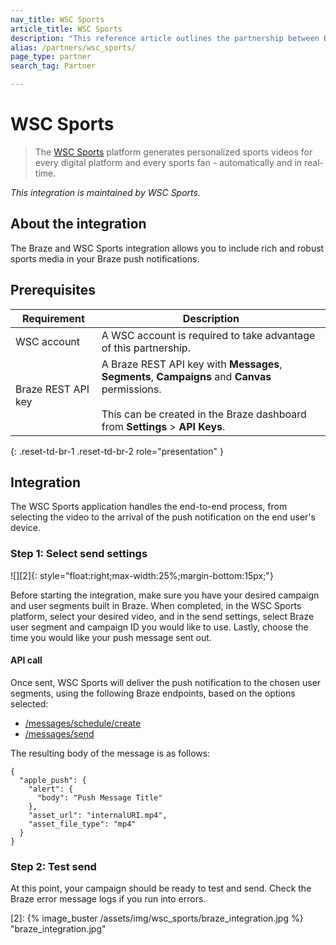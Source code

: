 ```yaml
---
nav_title: WSC Sports
article_title: WSC Sports
description: "This reference article outlines the partnership between Braze and WSC Sports, a sports video platform that allows you to include rich and robust sports media in your Braze push notifications."
alias: /partners/wsc_sports/
page_type: partner
search_tag: Partner

---
```


# WSC Sports

> The [WSC Sports][1] platform generates personalized sports videos for every digital platform and every sports fan - automatically and in real-time. 

_This integration is maintained by WSC Sports._

## About the integration

The Braze and WSC Sports integration allows you to include rich and robust sports media in your Braze push notifications. 

## Prerequisites

| Requirement | Description |
| ----------- | ----------- |
| WSC account | A WSC account is required to take advantage of this partnership. |
| Braze REST API key | A Braze REST API key with **Messages**, **Segments**, **Campaigns** and **Canvas** permissions. <br><br> This can be created in the Braze dashboard from **Settings** > **API Keys**. |
{: .reset-td-br-1 .reset-td-br-2 role="presentation" }

## Integration

The WSC Sports application handles the end-to-end process, from selecting the video to the arrival of the push notification on the end user's device. 

### Step 1: Select send settings

![][2]{: style="float:right;max-width:25%;margin-bottom:15px;"}

Before starting the integration, make sure you have your desired campaign and user segments built in Braze. When completed, in the WSC Sports platform, select your desired video, and in the send settings, select Braze user segment and campaign ID you would like to use. Lastly, choose the time you would like your push message sent out. 

#### API call

Once sent, WSC Sports will deliver the push notification to the chosen user segments, using the following Braze endpoints, based on the options selected:
- [/messages/schedule/create]({{site.baseurl}}/api/endpoints/messaging/schedule_messages/post_schedule_messages#create-scheduled-messages)
- [/messages/send]({{site.baseurl}}/api/endpoints/messaging/send_messages/post_send_messages#sending-messages-immediately-via-api-only)

The resulting body of the message is as follows: 
```
{
  "apple_push": {
    "alert": {
      "body": "Push Message Title"
    },
    "asset_url": "internalURI.mp4",
    "asset_file_type": "mp4"
  }
}
```

### Step 2: Test send

At this point, your campaign should be ready to test and send. Check the Braze error message logs if you run into errors. 


[1]: https://wsc-sports.com/
[2]: {% image_buster /assets/img/wsc_sports/braze_integration.jpg %} "braze_integration.jpg"
